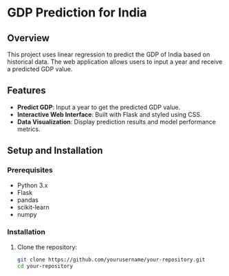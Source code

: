 # GDP Prediction for India

## Overview
This project uses linear regression to predict the GDP of India based on historical data. The web application allows users to input a year and receive a predicted GDP value.

## Features
- **Predict GDP**: Input a year to get the predicted GDP value.
- **Interactive Web Interface**: Built with Flask and styled using CSS.
- **Data Visualization**: Display prediction results and model performance metrics.

## Setup and Installation

### Prerequisites
- Python 3.x
- Flask
- pandas
- scikit-learn
- numpy

### Installation
1. Clone the repository:
   ```bash
   git clone https://github.com/yourusername/your-repository.git
   cd your-repository
